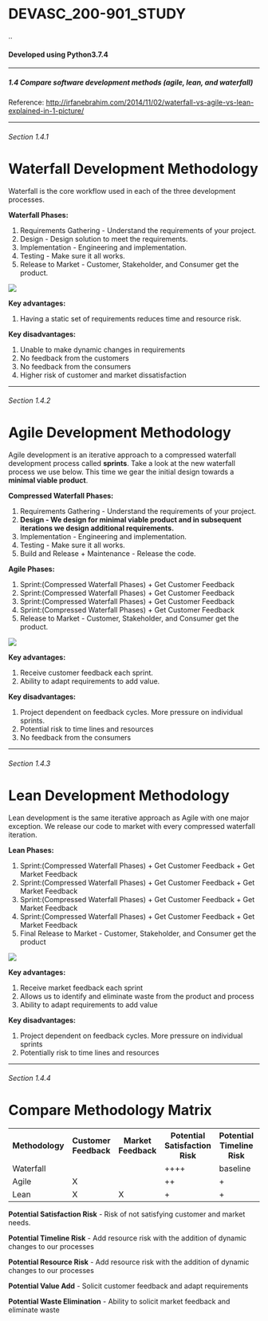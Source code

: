 # DEVASC_200-901_STUDY
..
<h4>Developed using Python3.7.4</h4>
<hr>
<h5>1.4 Compare software development methods (agile, lean, and waterfall)

</h5>

Reference: http://irfanebrahim.com/2014/11/02/waterfall-vs-agile-vs-lean-explained-in-1-picture/

<hr>

<h6>Section 1.4.1</h6>

# Waterfall Development Methodology

Waterfall is the core workflow used in each of the three development processes.

<b>Waterfall Phases:</b>
1. Requirements Gathering - Understand the requirements of your project.
2. Design - Design solution to meet the requirements.
3. Implementation - Engineering and implementation.
4. Testing - Make sure it all works.
5. Release to Market - Customer, Stakeholder, and Consumer get the product.

<img src="https://i.ibb.co/v1wrk6J/waterfall-dev-process.jpg">

<b>Key advantages:</b>
1. Having a static set of requirements reduces time and resource risk.

<b>Key disadvantages:</b>
1. Unable to make dynamic changes in requirements
2. No feedback from the customers
3. No feedback from the consumers
4. Higher risk of customer and market dissatisfaction


<hr>
<h6>Section 1.4.2</h6>

# Agile Development Methodology

Agile development is an iterative approach to a compressed waterfall development process called <b>sprints</b>.  Take a look at the new waterfall process we use below.
This time we gear the initial design towards a <b>minimal viable product</b>.

<b>Compressed Waterfall Phases:</b>
1. Requirements Gathering - Understand the requirements of your project.
2. <b>Design - We design for minimal viable product and in subsequent iterations we design additional requirements.</b>
3. Implementation - Engineering and implementation.
4. Testing - Make sure it all works.
5. Build and Release + Maintenance - Release the code.

<b>Agile Phases:</b>
1. Sprint:(Compressed Waterfall Phases) + Get Customer Feedback
2. Sprint:(Compressed Waterfall Phases) + Get Customer Feedback
3. Sprint:(Compressed Waterfall Phases) + Get Customer Feedback
4. Sprint:(Compressed Waterfall Phases) + Get Customer Feedback
5. Release to Market - Customer, Stakeholder, and Consumer get the product.

<img src="https://i.ibb.co/zGBBK9H/agile-dev-process.jpg">

<b>Key advantages:</b>
1. Receive customer feedback each sprint.
2. Ability to adapt requirements to add value.

<b>Key disadvantages:</b>
1. Project dependent on feedback cycles. More pressure on individual sprints.
2. Potential risk to time lines and resources
3. No feedback from the consumers

<hr>
<h6>Section 1.4.3</h6>

# Lean Development Methodology

Lean development is the same iterative approach as Agile with one major exception.  We release our code to market with every compressed waterfall iteration.
<br>

<b>Lean Phases:</b>
1. Sprint:(Compressed Waterfall Phases) + Get Customer Feedback + Get Market Feedback
2. Sprint:(Compressed Waterfall Phases) + Get Customer Feedback + Get Market Feedback
3. Sprint:(Compressed Waterfall Phases) + Get Customer Feedback + Get Market Feedback
4. Sprint:(Compressed Waterfall Phases) + Get Customer Feedback + Get Market Feedback
5. Final Release to Market - Customer, Stakeholder, and Consumer get the product

<img src="https://i.ibb.co/CmHBypB/lean-dev-process.jpg">

<b>Key advantages:</b>
1. Receive market feedback each sprint
2. Allows us to identify and eliminate waste from the product and process
3. Ability to adapt requirements to add value

<b>Key disadvantages:</b>
1. Project dependent on feedback cycles. More pressure on individual sprints
2. Potentially risk to time lines and resources

<hr>
<h6>Section 1.4.4</h6>

# Compare Methodology Matrix
<table style="width:100%">
  <tr>
    <th>Methodology</th>
    <th>Customer Feedback</th>
    <th>Market Feedback</th>
    <th>Potential Satisfaction Risk</th>
    <th>Potential Timeline Risk</th>
    <th>Potential Resource Risk</th>
    <th>Potential Value Add</th>
    <th>Potential Waste Elimination</th>
  </tr>
  <tr>
    <td>Waterfall</td>
    <td></td>
    <td></td>
    <td>++++</td>
    <td>baseline</td>
    <td>baseline</td>
    <td></td>
    <td></td>
  </tr>
  <tr>
    <td>Agile</td>
    <td>X</td>
    <td></td>
    <td>++</td>
    <td>+</td>
    <td>+</td>
    <td>+</td>
    <td></td>
  </tr>
  <tr>
    <td>Lean</td>
    <td>X</td>
    <td>X</td>
    <td>+</td>
    <td>+</td>
    <td>++</td>
    <td>++</td>
    <td>+</td>
  </tr>  
</table>

<b>Potential Satisfaction Risk</b> - Risk of not satisfying customer and market needs.

<b>Potential Timeline Risk</b> - Add resource risk with the addition of dynamic changes to our processes

<b>Potential Resource Risk</b> - Add resource risk with the addition of dynamic changes to our processes

<b>Potential Value Add</b> - Solicit customer feedback and adapt requirements

<b>Potential Waste Elimination</b> - Ability to solicit market feedback and eliminate waste









